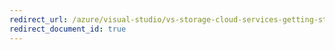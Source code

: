 ```yaml
---
redirect_url: /azure/visual-studio/vs-storage-cloud-services-getting-started-tables
redirect_document_id: true
---
```

